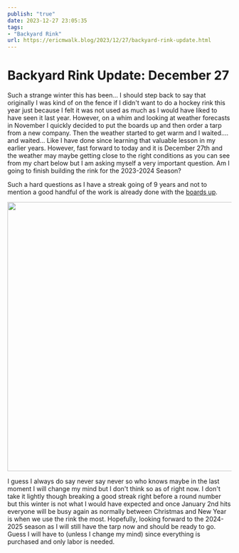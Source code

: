 ```yaml
---
publish: "true"
date: 2023-12-27 23:05:35
tags:
- "Backyard Rink"
url: https://ericmwalk.blog/2023/12/27/backyard-rink-update.html
---
```


# Backyard Rink Update: December 27
Such a strange winter this has been... I should step back to say that originally I was kind of on the fence if I didn't want to do a hockey rink this year just because I felt it was not used as much as I would have liked to have seen it last year. However, on a whim and looking at weather forecasts in November I quickly decided to put the boards up and then order a tarp from a new company. Then the weather started to get warm and I waited.... and waited... Like I have done since learning that valuable lesson in my earlier years. However, fast forward to today and it is December 27th and the weather may maybe getting close to the right conditions as you can see from my chart below but I am asking myself a very important question. Am I going to finish building the rink for the 2023-2024 Season?

Such a hard questions as I have a streak going of 9 years and not to mention a good handful of the work is already done with the [boards up](https://ericmwalk.blog/2023/11/17/well-decisions-were.html).

<img src="uploads/2023/weather-outlook.png" width="600" height="606" alt="">

I guess I always do say never say never so who knows maybe in the last moment I will change my mind but I don't think so as of right now. I don't take it lightly though breaking a good streak right before a round number but this winter is not what I would have expected and once January 2nd hits everyone will be busy again as normally between Christmas and New Year is when we use the rink the most. Hopefully, looking forward to the 2024-2025 season as I will still have the tarp now and should be ready to go. Guess I will have to (unless I change my mind) since everything is purchased and only labor is needed.
